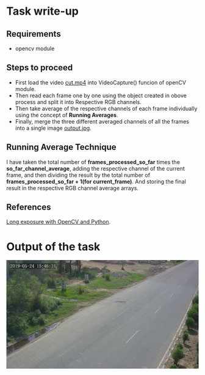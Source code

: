 # Task write-up

## Requirements
- opencv module

## Steps to proceed
- First load the video [cut.mp4](https://github.com/anuragjain0610/synergy_task/blob/master/cut.mp4) into VideoCapture() funcion of openCV module.
- Then read each frame one by one using the object created in obove process and split it into Respective RGB channels.  
- Then take average of the respective channels of each frame individually using the concept of **Running Averages**. 
- Finally, merge the three different averaged channels of all the frames into a single image [output.jpg](https://github.com/anuragjain0610/synergy_task/blob/master/output.jpg).

## Running Average Technique
I have taken the total number of **frames_processed_so_far** times the **so_far_channel_average**, adding the respective channel of the current frame, and then dividing the result by the total number of **frames_processed_so_far + 1(for current_frame)**. And storing the final result in the respective RGB channel average arrays.

## References
[Long exposure with OpenCV and Python](https://www.pyimagesearch.com/2017/08/14/long-exposure-with-opencv-and-python/#:~:text=The%20averaging%20computation%20is%20quite,this%20is%20a%20fresh%20frame).


# Output of the task
<img src='output.jpg'>
